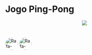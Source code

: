 # Jogo Ping-Pong

<p align="center">
  <img src="https://media.discordapp.net/attachments/912686424497733667/932994327200804934/Screenshot_75.png?width=720&height=562" />
</p>
<h1></h1>
<img align="center" alt="Rafa-Python" height="40" style="border-radius:50px;" src="http://ForTheBadge.com/images/badges/made-with-python.svg" /> 
<img align="center" alt="Rafa-Python" height="40" style="border-radius:50px;"
     src='https://img.shields.io/badge/Python-3776AB?style=for-the-badge&logo=python&logoColor=white' alt='python'/>

